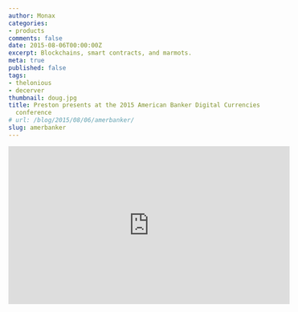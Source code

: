 ```yaml
---
author: Monax
categories:
- products
comments: false
date: 2015-08-06T00:00:00Z
excerpt: Blockchains, smart contracts, and marmots.
meta: true
published: false
tags:
- thelonious
- decerver
thumbnail: doug.jpg
title: Preston presents at the 2015 American Banker Digital Currencies & the Blockchain
  conference
# url: /blog/2015/08/06/amerbanker/
slug: amerbanker
---
```


<iframe width="560" height="315" src="https://www.youtube.com/embed/Wd4wDnnG5uc" frameborder="0" allowfullscreen></iframe>
